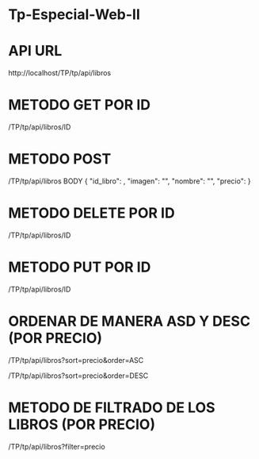 # Tp-Especial-Web-II

# API URL 
http://localhost/TP/tp/api/libros

# METODO GET POR ID 
/TP/tp/api/libros/ID

# METODO POST 
/TP/tp/api/libros
    BODY
    {
        "id_libro": ,
        "imagen": "",
        "nombre": "",
        "precio": 
    }
# METODO DELETE POR ID 
/TP/tp/api/libros/ID

# METODO PUT POR ID 
/TP/tp/api/libros/ID

# ORDENAR DE MANERA ASD Y DESC (POR PRECIO)
/TP/tp/api/libros?sort=precio&order=ASC

/TP/tp/api/libros?sort=precio&order=DESC

# METODO DE FILTRADO DE LOS LIBROS (POR PRECIO)
/TP/tp/api/libros?filter=precio
